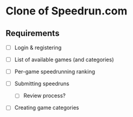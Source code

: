 # Clone of Speedrun.com

## Requirements

-[ ] Login & registering
-[ ] List of available games (and categories)
-[ ] Per-game speedrunning ranking
-[ ] Submitting speedruns
  -[ ] Review process?
-[ ] Creating game categories

